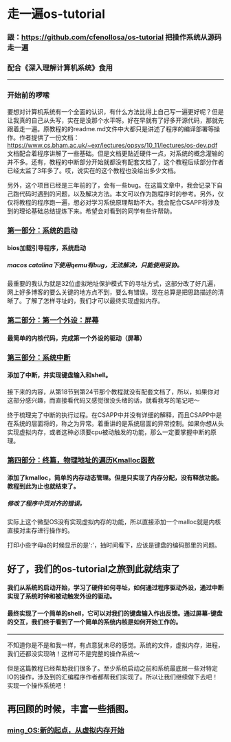 # 走一遍os-tutorial
### 跟：https://github.com/cfenollosa/os-tutorial 把操作系统从源码走一遍
### 配合《深入理解计算机系统》食用
-------------

### 开始前的啰嗦

要想对计算机系统有一个全面的认识，有什么方法比得上自己写一遍更好呢？但是让我真的自己从头写，实在是没那个水平呀。好在早就有了好多开源代码，那就先跟着走一遍。原教程的的readme.md文件中大都只是讲述了程序的编译部署等操作。作者提供了一份文档：https://www.cs.bham.ac.uk/~exr/lectures/opsys/10_11/lectures/os-dev.pdf 文档配合着程序讲解了一些基础。但是文档更贴近硬件一点，对系统的概念灌输的并不多。还有，教程的中断部分开始就都没有配套文档了，这个教程后续部分作者已经太监了3年多了。哎，说实在的这个教程也没给出多少文档。

另外，这个项目已经是三年前的了，会有一些bug。在这篇文章中，我会记录下自己跑代码时遇到的问题，以及解决方法。本文可以作为跑程序时的参考。另外，仅仅将教程的程序跑一遍，想必对学习系统原理帮助不大。我会配合CSAPP将涉及到的理论基础总结提炼下来。希望会对看到的同学有些许帮助。


### [第一部分：系统的启动](https://github.com/isyiming/live-up/blob/master/OS/OSpart1.md)
#### bios加载引导程序，系统启动
##### macos catalina下使用qemu有bug，无法解决，只能使用妥协。

最重要的我认为就是32位虚拟地址保护模式下的寻址方式，这部分改了好几遍，网上好多博客的要么关键的地方点不到，要么有错误。现在总算是把思路描述的清晰了。了解了怎样寻址的，我们才可以最终实现虚拟内存。

### [第二部分：第一个外设：屏幕](https://github.com/isyiming/live-up/blob/master/OS/OSpart2.md)
#### 最简单的内核代码，完成第一个外设的驱动（屏幕）

### [第三部分：系统中断](https://github.com/isyiming/live-up/blob/master/OS/OSpart3.md)
#### 添加了中断，并实现键盘输入和shell。
接下来的内容，从第18节到第24节那个教程就没有配套文档了，所以，如果你对这部分感兴趣，而直接看代码又感觉很没头绪的话，就看我写的笔记吧～

终于梳理完了中断的执行过程。在CSAPP中并没有详细的解释，而且CSAPP中是在系统的层面将的，称之为异常。着重讲的是系统层面的异常控制。如果你想从头实现虚拟内存，或者这种必须要cpu被动触发的功能，那么一定要掌握中断的原理。

### [第四部分：终篇，物理地址的遍历Kmalloc函数](https://github.com/isyiming/live-up/blob/master/OS/OSpart4.md)
#### 添加了kmalloc，简单的内存动态管理。但是只实现了内存分配，没有释放功能。教程到此为止也就结束了。
##### 修改了程序中页对齐的错误。

实际上这个微型OS没有实现虚拟内存的功能，所以直接添加一个malloc就是内核直接对主存进行操作的。

打印小些字母a的时候显示的是':'，抽时间看下，应该是键盘的编码那里的问题。

## 好了，我们的os-tutorial之旅到此就结束了
#### 我们从系统的启动开始，学习了硬件如何寻址，如何通过程序驱动外设，通过中断实现了系统时钟和被动触发外设的驱动。
#### 最终实现了一个简单的shell，它可以对我们的键盘输入作出反馈。通过屏幕-键盘的交互，我们终于看到了一个简单的系统内核是如何开始工作的。
---------------

不知道你是不是和我一样，有点意犹未尽的感觉。系统的文件，虚拟内存，进程，我们还都没实现呐！这样可不是完整的操作系统～

但是这篇教程已经帮助我们很多了。至少系统启动之前和系统最底层一些对特定IO的操作，涉及到的汇编程序作者都帮我们实现了。所以让我们继续做下去吧！实现一个操作系统吧！

## 再回顾的时候，丰富一些插图。


### [ming_OS:新的起点，从虚拟内存开始](https://github.com/isyiming/ming_OS)

